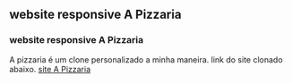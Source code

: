 ## website responsive A Pizzaria
### website responsive A Pizzaria

A pizzaria é um clone personalizado a minha maneira. link do site clonado abaixo.
[site A Pizzaria](https://apizzaria.com.br/)